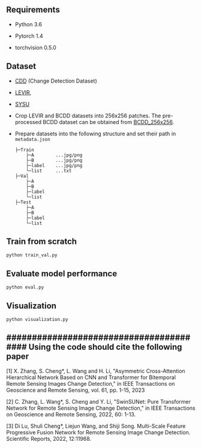 
## Requirements

- Python 3.6

- Pytorch 1.4

- torchvision 0.5.0


## Dataset

- [CDD](https://drive.google.com/file/d/1GX656JqqOyBi_Ef0w65kDGVto-nHrNs9/edit) (Change Detection Dataset)
- [LEVIR](https://justchenhao.github.io/LEVIR/), 
- [SYSU](https://github.com/liumency/SYSU-CD)
- Crop LEVIR and BCDD datasets into 256x256 patches. The pre-processed BCDD dataset can be obtained from [BCDD_256x256](https://drive.google.com/file/d/1VrdQ-rxoGVM_8ecA-ObO0u-O8rSTpSHA/view?usp=sharing).

- Prepare datasets into the following structure and set their path in `metadata.json`
    ```
    ├─Train
        ├─A        ...jpg/png
        ├─B        ...jpg/png
        ├─label    ...jpg/png
        └─list     ...txt
    ├─Val
        ├─A
        ├─B
        ├─label
        └─list
    ├─Test
        ├─A
        ├─B
        ├─label
        └─list
    ```

## Train from scratch

    python train_val.py
	
	

## Evaluate model performance

    python eval.py

## Visualization

    python visualization.py

## ######################################## Using the code should cite the following paper ######################################## 
[1] X. Zhang, S. Cheng*, L. Wang and H. Li, "Asymmetric Cross-Attention Hierarchical Network Based on CNN and Transformer for Bitemporal Remote Sensing Images Change Detection," in IEEE Transactions on Geoscience and Remote Sensing, vol. 61, pp. 1-15, 2023

[2] C. Zhang, L. Wang*, S. Cheng and Y. Li, "SwinSUNet: Pure Transformer Network for Remote Sensing Image Change Detection," in IEEE Transactions on Geoscience and Remote Sensing, 2022, 60: 1-13.

[3] Di Lu, Shuli Cheng*, Liejun Wang, and Shiji Song. Multi-Scale Feature Progressive Fusion Network for Remote Sensing Image Change Detection. Scientific Reports, 2022, 12:11968.
